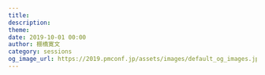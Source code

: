 ```yaml
---
title: 
description: 
theme: 
date: 2019-10-01 00:00
author: 棚橋寛文
category: sessions
og_image_url: https://2019.pmconf.jp/assets/images/default_og_images.jpg
---
```


